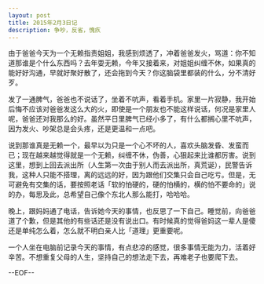 ```yaml
---
layout: post
title: 2015年2月3日记 
description: 争吵，反省，愧疚
---
```

由于爸爸今天为一个无赖指责姐姐，我感到烦透了，冲着爸爸发火，骂道：你不知道那谁是个什么东西吗？去年耍无赖，今年又接着来，对姐姐纠缠不休，如果真的能好好沟通，早就好聚好散了，还会拖到今天？你这脑袋里都装的什么，分不清好歹。

发了一通脾气，爸爸也不说话了，坐着不吭声，看着手机。家里一片寂静，我开始后悔不应该对爸爸发这么大的火，即使是一个朋友也不能这样说话，何况是家里人呢，爸爸还对我那么的好。虽然平日里脾气已经小多了，有什么都搁心里不吭声，因为发火、吵架总是会头疼，还是更温和一点吧。

说到那谁真是无赖一个，最早以为只是一个心不坏的人，喜欢头脑发昏、发蛮而已；现在越来越觉得就是一个无赖，纠缠不休，伪善，心狠起来比谁都厉害。说到这里，想到上回去派出所（人生第一次由于别人而去派出所，真荒诞），民警告诉我，这种人只能不搭理，离的远远的好，因为跟他们交集只会自己吃亏。但是，无可避免有交集的话，要按照老话「软的怕硬的，硬的怕横的，横的怕不要命的」说的办，每思及此，总希望自己像个东北人那么能打，哈哈哈。

晚上，跟妈妈通了电话，告诉她今天的事情，也反思了一下自己。睡觉前，向爸爸道了个歉，但是其他的有些话还是没有说出口。有时候真的觉得爸妈这一辈人是傻还是单纯怎么着，怎么就不明白亲人比「道理」更重要呢。

一个人坐在电脑前记录今天的事情，有点悲凉的感觉，很多事情无能为力，活着好辛苦。不想重复父母的人生，坚持自己的想法走下去，再难老子也要爬下去。


--EOF--
